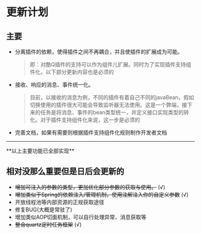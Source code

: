 # 更新计划

## 主要
- 分离插件的依赖，使得插件之间不再耦合，并且使插件的扩展成为可能。

  > 即：对酷Q插件的支持可以作为组件儿扩展。同时为了实现插件支持组件化，以下部分更新内容也是必须的

- 接收、响应的消息、事件统一化。

  > 目前，以接收的消息为例，不同的插件有着自己不同的javaBean，假如切换使用的插件很大可能会导致监听器无法使用。这是一个弊端，接下来的任务是将消息、事件的bean类型统一，并定义接口实现类型的转化。对于插件支持组件化来说，这一步是必须的

- 完善文档，如果有需要则根据插件支持组件化规则制作开发者文档

<hr>
**以上主要功能已全部实现**


## 相对没那么重要但是日后会更新的

- ~~增加可注入的参数的类型，更加优化部分参数的获取与使用。~~ (√)
- ~~增加类似于Spring的依赖注入/管理机制，使用注解注入你的自定义参数~~ (√)
- 开放线程池等内部资源的正规获取途径
- 修复BUG(大概是常驻了)
- 增加类似AOP切面机制，可以自行处理异常、消息获取等
- ~~整合quartz定时任务框架~~ (√)